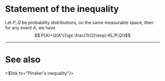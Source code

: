 # Statement of the inequality

Let $P,Q$ be probability distributions, on the same measurable space, then for any event $A$, we have
$$ P(A)+Q(A^c)\ge \frac{1}{2}\exp(-KL(P,Q))$$

---

# See also

<$link to="Pinsker's inequality"/>